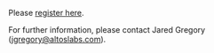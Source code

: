 
Please [register here](https://www.eventbrite.com/e/qbi-altos-labs-macromolecular-conformational-ensembles-workshop-tickets-907296908477?utm-campaign=social&utm-content=attendeeshare&utm-medium=discovery&utm-term=listing&utm-source=cp&aff=ebdsshcopyurl). 

For further information, please contact Jared Gregory (jgregory@altoslabs.com). 
